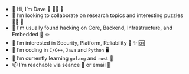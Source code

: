 - 👋 Hi, I’m Dave 🦋 🏳️‍🌈 🧿
- 💞️ I’m looking to collaborate on research topics and interesting puzzles 👩‍💻 🧩 
- 🎉 I'm usually found hacking on Core, Backend, Infrastructure, and Embedded 🎲 🪢
- 👀 I’m interested in Security, Platform, Reliability 🔐 ✨ 🆗
- 👩‍ I’m coding in `C/C++`, `Java` and `Python` 🖥️ 
- 🌱 I’m currently learning `golang` and `rust` 👾 
- 📫 I'm reachable via séance 🔮 or email 📯 
